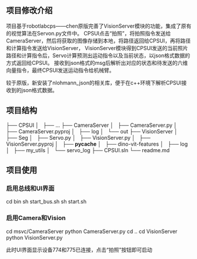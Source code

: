 ## 项目修改介绍
项目基于robotlabcps——chen原版完善了VisionServer模块的功能，集成了原有的视觉算法在Servon.py文件中。
CPSUI点击“拍照”，将拍照指令发送给CameraServer，然后将获取的图像存储到本地，将路径返回给CPSUI，再将路径和计算指令发送给VisionServer，
VisionServer模块得到CPSUI发送的当前照片路径和计算指令后，Servo计算预测出运动指令以及当前状态，以json格式数据的方式返回给CPSUI。
接收到json格式的msg后解析出对应的状态和待发送的六维向量指令，最终CPSUI发送运动指令给机械臂。

较于原版，新安装了nlohmann_json的相关库，便于在c++环境下解析CPSUI接收到的json格式数据。

## 项目结构
├── CPSUI
│   ├── ...
├── CameraServer
│   ├── CameraServer.py
│   ├── CameraServer.pyproj
│   ├── log
│   └── out
├── VisionServer
│   ├── Seg
│   ├── Servo.py
│   ├── VisionServer.py
│   ├── VisionServer.pyproj
│   ├── __pycache__
│   ├── dino-vit-features
│   ├── log
│   ├── my_utils
│   └── servo_log
├── CPSUI.sln
└── readme.md

## 项目使用
### 启用总线和UI界面
cd bin 
sh start_bus.sh
sh start.sh
### 启用Camera和Vision
cd msvc/CameraServer
python CameraServer.py
cd ..
cd VisionServer
python VisionServer.py

此时UI界面显示设备774和775已连接，点击“拍照”按钮即可启动
